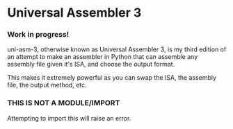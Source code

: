 # Universal Assembler 3

### **Work in progress!**

uni-asm-3, otherwise known as Universal Assembler 3, is my third edition of an attempt to make an assembler in Python that can assemble any assembly file given it's ISA, and choose the output format.

This makes it extremely powerful as you can swap the ISA, the assembly file, the output method, etc.

### **THIS IS NOT A MODULE/IMPORT**

Attempting to import this will raise an error.

